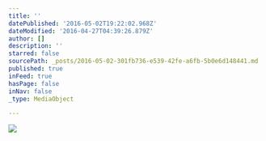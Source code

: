 ```yaml
---
title: ''
datePublished: '2016-05-02T19:22:02.968Z'
dateModified: '2016-04-27T04:39:26.879Z'
author: []
description: ''
starred: false
sourcePath: _posts/2016-05-02-301fb736-e539-42fe-a6fb-5b0e6d148441.md
published: true
inFeed: true
hasPage: false
inNav: false
_type: MediaObject

---
```

![](https://the-grid-user-content.s3-us-west-2.amazonaws.com/5c043778-bf6d-4430-a8fe-8d46189715e1.jpg)